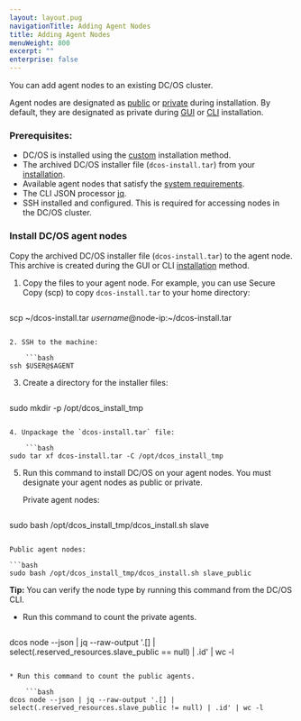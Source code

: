 ```yaml
---
layout: layout.pug
navigationTitle: Adding Agent Nodes
title: Adding Agent Nodes
menuWeight: 800
excerpt: ""
enterprise: false
---
```

<!-- This source repo for this topic is https://github.com/dcos/dcos-docs -->

You can add agent nodes to an existing DC/OS cluster.

Agent nodes are designated as [public](/1.11/overview/concepts/#public-agent-node) or [private](/1.11/overview/concepts/#private-agent-node) during installation. By default, they are designated as private during [GUI](/1.11/installing/oss/custom/gui/) or [CLI](/1.11/installing/oss/custom/cli/) installation.

### Prerequisites:

* DC/OS is installed using the [custom](/1.11/installing/oss/custom/) installation method.
* The archived DC/OS installer file (`dcos-install.tar`) from your [installation](/1.11/installing/oss/custom/gui/#backup).
* Available agent nodes that satisfy the [system requirements](/1.11/installing/oss/custom/system-requirements/).
* The CLI JSON processor [jq](https://github.com/stedolan/jq/wiki/Installation).
* SSH installed and configured. This is required for accessing nodes in the DC/OS cluster.

### Install DC/OS agent nodes

Copy the archived DC/OS installer file (`dcos-install.tar`) to the agent node. This archive is created during the GUI or CLI [installation](/1.11/installing/oss/custom/gui/#backup) method.

1. Copy the files to your agent node. For example, you can use Secure Copy (scp) to copy `dcos-install.tar` to your home directory:
    
    ```bash
scp ~/dcos-install.tar $username@$node-ip:~/dcos-install.tar
```

2. SSH to the machine:
    
    ```bash
ssh $USER@$AGENT
```

3. Create a directory for the installer files:
    
    ```bash
sudo mkdir -p /opt/dcos_install_tmp
```

4. Unpackage the `dcos-install.tar` file:
    
    ```bash
sudo tar xf dcos-install.tar -C /opt/dcos_install_tmp
```

5. Run this command to install DC/OS on your agent nodes. You must designate your agent nodes as public or private.
    
    Private agent nodes:
    
    ```bash
sudo bash /opt/dcos_install_tmp/dcos_install.sh slave
```

Public agent nodes:

```bash
sudo bash /opt/dcos_install_tmp/dcos_install.sh slave_public
```

**Tip:** You can verify the node type by running this command from the DC/OS CLI.

* Run this command to count the private agents.
    
    ```bash
dcos node --json | jq --raw-output '.[] | select(.reserved_resources.slave_public == null) | .id' | wc -l
```

* Run this command to count the public agents.
    
    ```bash
dcos node --json | jq --raw-output '.[] | select(.reserved_resources.slave_public != null) | .id' | wc -l
```
